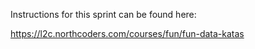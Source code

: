 Instructions for this sprint can be found here:

https://l2c.northcoders.com/courses/fun/fun-data-katas
